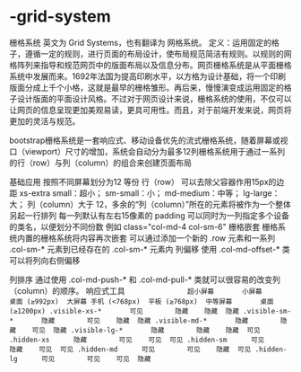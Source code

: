 # -grid-system
栅格系统 英文为 Grid Systems，也有翻译为 网格系统。
定义：运用固定的格子，遵循一定的规则，进行页面的布局设计，使布局规范简洁有规则。以规则的网格阵列来指导和规范网页中的版面布局以及信息分布。网页栅格系统是从平面栅格系统中发展而来。1692年法国为提高印刷水平，以方格为设计基础，将一个印刷版面分成上千个小格，这就是最早的栅格雏形。再后来，慢慢演变成运用固定的格子设计版面的平面设计风格。不过对于网页设计来说，栅格系统的使用，不仅可以让网页的信息呈现更加美观易读，更具可用性。而且，对于前端开发来说，网页将更加的灵活与规范。

bootstrap栅格系统是一套响应式、移动设备优先的流式栅格系统，随着屏幕或视口（viewport）尺寸的增加，系统会自动分为最多12列栅格系统用于通过一系列的行（row）与列（column）的组合来创建页面布局
	
基础应用
	按照不同屏幕划分为12 等份
	行（row） 可以去除父容器作用15px的边距
	xs-extra small：超小； sm-small：小；  md-medium：中等； lg-large：大；
	列（column）大于 12，多余的“列（column）”所在的元素将被作为一个整体另起一行排列
	每一列默认有左右15像素的 padding
	可以同时为一列指定多个设备的类名，以便划分不同份数  例如 class="col-md-4 col-sm-6"
栅格嵌套
	栅格系统内置的栅格系统将内容再次嵌套
	可以通过添加一个新的 .row 元素和一系列 .col-sm-* 元素到已经存在的 .col-sm-*  元素内
列偏移
	使用 .col-md-offset-* 类可以将列向右侧偏移
		
列排序
	通过使用 .col-md-push-* 和 .col-md-pull-* 类就可以很容易的改变列（column）的顺序。
响应式工具
`                超小屏幕       小屏幕         桌面 (≥992px)  大屏幕
                手机 (<768px)  平板 (≥768px)  中等屏幕       桌面 (≥1200px)
.visible-xs-*	    可见	      隐藏	隐藏	隐藏
.visible-sm-*	    隐藏	      可见	隐藏	隐藏
.visible-md-*	    隐藏	      隐藏	可见	隐藏
.visible-lg-*	    隐藏	      隐藏	隐藏	可见
.hidden-xs	    隐藏	      可见	可见	可见
.hidden-sm	    可见	      隐藏	可见	可见
.hidden-md	    可见	      可见	隐藏	可见
.hidden-lg	    可见	      可见	可见	隐藏	`
	

